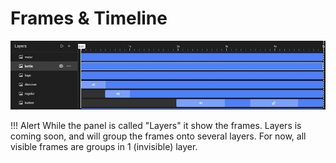 # Frames & Timeline

![Properties](timeline.png)

!!! Alert
	While the panel is called "Layers" it show the frames.
	Layers is coming soon, and will group the frames onto several layers.
	For now, all visible frames are groups in 1 (invisible) layer.